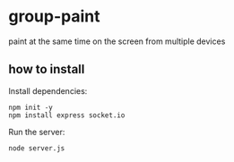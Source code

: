 # group-paint
paint at the same time on the screen from multiple devices

## how to install
Install dependencies:
```
npm init -y
npm install express socket.io
```

Run the server:
```
node server.js
```
